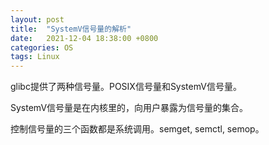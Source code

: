 ```yaml
---
layout: post
title:  "SystemV信号量的解析"
date:   2021-12-04 18:38:00 +0800
categories: OS
tags: Linux
---
```


glibc提供了两种信号量。POSIX信号量和SystemV信号量。

SystemV信号量是在内核里的，向用户暴露为信号量的集合。

控制信号量的三个函数都是系统调用。semget, semctl, semop。
